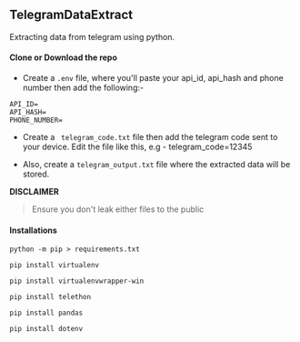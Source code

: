 ## TelegramDataExtract

Extracting data from telegram using python.

#### Clone or Download the repo
- Create a ```.env``` file, where you'll paste your api_id, api_hash and phone number then add the following:- 
```
API_ID=
API_HASH=
PHONE_NUMBER=
````

- Create a ``` telegram_code.txt``` file then add the telegram code sent to your device. Edit the file like this, e.g - telegram_code=12345

- Also, create a ```telegram_output.txt``` file where the extracted data will be stored. 

**DISCLAIMER** 

>Ensure you don't leak either files to the public

#### Installations
```
python -m pip > requirements.txt

pip install virtualenv

pip install virtualenvwrapper-win

pip install telethon

pip install pandas

pip install dotenv
```
